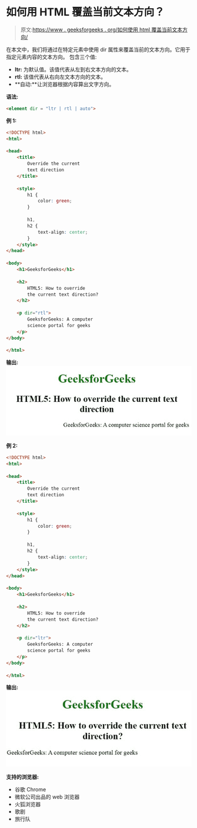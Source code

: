 # 如何用 HTML 覆盖当前文本方向？

> 原文:[https://www . geeksforgeeks . org/如何使用 html 覆盖当前文本方向/](https://www.geeksforgeeks.org/how-to-override-the-current-text-direction-using-html/)

在本文中，我们将通过在特定元素中使用 dir 属性来覆盖当前的文本方向。它用于指定元素内容的文本方向。
包含三个值:

*   **ltr:** 为默认值。该值代表从左到右文本方向的文本。
*   **rtl:** 该值代表从右向左文本方向的文本。
*   **自动:**让浏览器根据内容算出文字方向。

**语法:**

```html
<element dir = "ltr | rtl | auto">
```

**例 1:**

```html
<!DOCTYPE html>
<html>

<head>
    <title>
        Override the current 
        text direction
    </title>

    <style>
        h1 {
            color: green;
        }

        h1,
        h2 {
            text-align: center;
        }
    </style>
</head>

<body>
    <h1>GeeksforGeeks</h1>

    <h2>
        HTML5: How to override 
        the current text direction?
    </h2>

    <p dir="rtl">
        GeeksforGeeks: A computer 
        science portal for geeks
    </p>
</body>

</html>
```

**输出:**
![](img/6f8c3bb6f74b2dedf7b779bf25155408.png)

**例 2:**

```html
<!DOCTYPE html>
<html>

<head>
    <title>
        Override the current 
        text direction
    </title>

    <style>
        h1 {
            color: green;
        }

        h1,
        h2 {
            text-align: center;
        }
    </style>
</head>

<body>
    <h1>GeeksforGeeks</h1>

    <h2>
        HTML5: How to override 
        the current text direction?
    </h2>

    <p dir="ltr">
        GeeksforGeeks: A computer 
        science portal for geeks
    </p>
</body>

</html>
```

**输出:**
![](img/34664d055dbe7f22fe5cf03ddaa562a4.png)

**支持的浏览器:**

*   谷歌 Chrome
*   微软公司出品的 web 浏览器
*   火狐浏览器
*   歌剧
*   旅行队